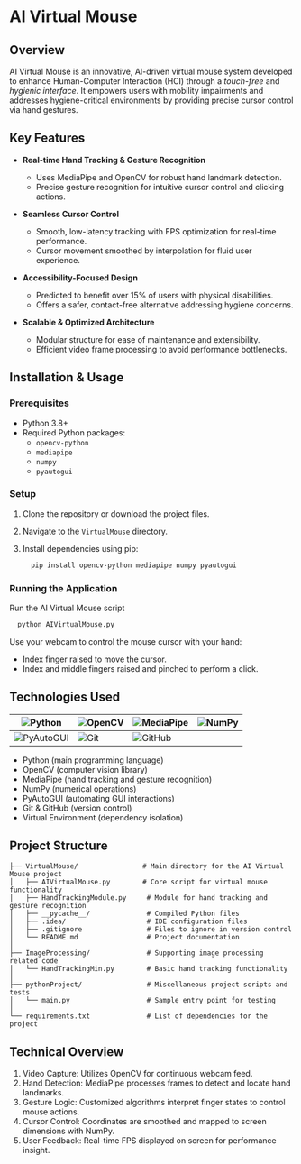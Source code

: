 # AI Virtual Mouse

## Overview

AI Virtual Mouse is an innovative, AI-driven virtual mouse system developed to enhance Human-Computer Interaction (HCI) through a *touch-free* and *hygienic interface*. It empowers users with mobility impairments and addresses hygiene-critical environments by providing precise cursor control via hand gestures.

## Key Features

- **Real-time Hand Tracking & Gesture Recognition**
  - Uses MediaPipe and OpenCV for robust hand landmark detection.
  - Precise gesture recognition for intuitive cursor control and clicking actions.

- **Seamless Cursor Control**
  - Smooth, low-latency tracking with FPS optimization for real-time performance.
  - Cursor movement smoothed by interpolation for fluid user experience.

- **Accessibility-Focused Design**
  - Predicted to benefit over 15% of users with physical disabilities.
  - Offers a safer, contact-free alternative addressing hygiene concerns.

- **Scalable & Optimized Architecture**
  - Modular structure for ease of maintenance and extensibility.
  - Efficient video frame processing to avoid performance bottlenecks.

## Installation & Usage

### Prerequisites

- Python 3.8+
- Required Python packages:
  - `opencv-python`
  - `mediapipe`
  - `numpy`
  - `pyautogui`

### Setup

1. Clone the repository or download the project files.
2. Navigate to the `VirtualMouse` directory.
3. Install dependencies using pip:

   ```bash
     pip install opencv-python mediapipe numpy pyautogui
   ```

### Running the Application
Run the AI Virtual Mouse script

   ```bash
     python AIVirtualMouse.py
   ```

Use your webcam to control the mouse cursor with your hand:

- Index finger raised to move the cursor.
- Index and middle fingers raised and pinched to perform a click.

## Technologies Used

| ![Python](https://img.shields.io/badge/Python-3776AB?style=for-the-badge&logo=python&logoColor=white) | ![OpenCV](https://img.shields.io/badge/OpenCV-5C3EE8?style=for-the-badge&logo=opencv&logoColor=white) | ![MediaPipe](https://img.shields.io/badge/MediaPipe-FF6F00?style=for-the-badge&logo=mediapipe&logoColor=white) | ![NumPy](https://img.shields.io/badge/NumPy-013243?style=for-the-badge&logo=numpy&logoColor=white) |
|---|---|---|---|
| ![PyAutoGUI](https://img.shields.io/badge/PyAutoGUI-4B8BBE?style=for-the-badge&logo=python&logoColor=white) | ![Git](https://img.shields.io/badge/Git-F05032?style=for-the-badge&logo=git&logoColor=white) | ![GitHub](https://img.shields.io/badge/GitHub-181717?style=for-the-badge&logo=github&logoColor=white) |

- Python (main programming language)
- OpenCV (computer vision library)
- MediaPipe (hand tracking and gesture recognition)
- NumPy (numerical operations)
- PyAutoGUI (automating GUI interactions)
- Git & GitHub (version control)
- Virtual Environment (dependency isolation)

## Project Structure
```text
├── VirtualMouse/                # Main directory for the AI Virtual Mouse project
│   ├── AIVirtualMouse.py        # Core script for virtual mouse functionality
│   ├── HandTrackingModule.py     # Module for hand tracking and gesture recognition
│   ├── __pycache__/              # Compiled Python files
│   ├── .idea/                    # IDE configuration files
│   ├── .gitignore                # Files to ignore in version control
│   └── README.md                 # Project documentation
│
├── ImageProcessing/              # Supporting image processing related code
│   └── HandTrackingMin.py        # Basic hand tracking functionality
│
├── pythonProject/                # Miscellaneous project scripts and tests
│   └── main.py                   # Sample entry point for testing
│
└── requirements.txt              # List of dependencies for the project
```

## Technical Overview
1. Video Capture: Utilizes OpenCV for continuous webcam feed.
2. Hand Detection: MediaPipe processes frames to detect and locate hand landmarks.
3. Gesture Logic: Customized algorithms interpret finger states to control mouse actions.
4. Cursor Control: Coordinates are smoothed and mapped to screen dimensions with NumPy.
5. User Feedback: Real-time FPS displayed on screen for performance insight.
